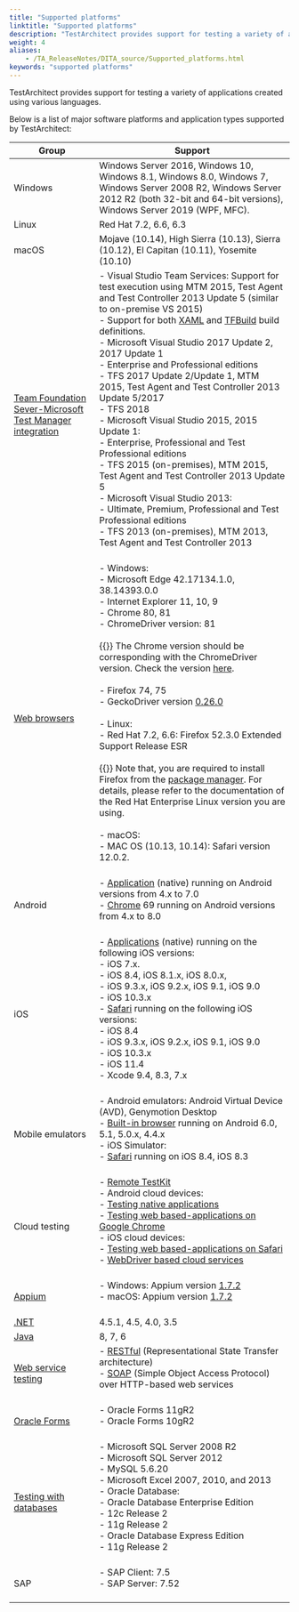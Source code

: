 ```yaml
--- 
title: "Supported platforms"
linktitle: "Supported platforms"
description: "TestArchitect provides support for testing a variety of applications created using various languages."
weight: 4
aliases: 
    - /TA_ReleaseNotes/DITA_source/Supported_platforms.html
keywords: "supported platforms"
---
```


TestArchitect provides support for testing a variety of applications created using various languages.

Below is a list of major software platforms and application types supported by TestArchitect:

|Group|Support|
|-----|-------|
|Windows|Windows Server 2016, Windows 10, Windows 8.1, Windows 8.0, Windows 7, Windows Server 2008 R2, Windows Server 2012 R2 \(both 32-bit and 64-bit versions\), Windows Server 2019 \(WPF, MFC\).|
|Linux|Red Hat 7.2, 6.6, 6.3|
|macOS|Mojave \(10.14\), High Sierra \(10.13\), Sierra \(10.12\), El Capitan \(10.11\), Yosemite \(10.10\)|
|[Team Foundation Sever-Microsoft Test Manager integration](/user-guide/integration-with-third-party-tools/tfs-integration/supported-versions)|-   Visual Studio Team Services: Support for test execution using MTM 2015, Test Agent and Test Controller 2013 Update 5 \(similar to on-premise VS 2015\)<br>-   Support for both [XAML](/user-guide/integration-with-third-party-tools/tfs-integration/on-premises-tfs-environment-configuration/installing-and-configuring-microsoft-components-for-on-premises-tfs/automating-a-test-case-in-mtm/creating-and-configuring-a-build-definition/creating-xaml-build) and [TFBuild](/user-guide/integration-with-third-party-tools/tfs-integration/on-premises-tfs-environment-configuration/installing-and-configuring-microsoft-components-for-on-premises-tfs/automating-a-test-case-in-mtm/creating-and-configuring-a-build-definition/defining-your-process-for-tfbuild) build definitions.<br>-   Microsoft Visual Studio 2017 Update 2, 2017 Update 1<br>    -   Enterprise and Professional editions<br>    -   TFS 2017 Update 2/Update 1, MTM 2015, Test Agent and Test Controller 2013 Update 5/2017<br>    -   TFS 2018<br>-   Microsoft Visual Studio 2015, 2015 Update 1:<br>    -   Enterprise, Professional and Test Professional editions<br>    -   TFS 2015 \(on-premises\), MTM 2015, Test Agent and Test Controller 2013 Update 5<br>-   Microsoft Visual Studio 2013:<br>    -   Ultimate, Premium, Professional and Test Professional editions<br>    -   TFS 2013 \(on-premises\), MTM 2013, Test Agent and Test Controller 2013<br><br>|<br>
|[Web browsers](/automation-guide/application-testing/testing-web-and-ria-applications/testing-web-applications/)|-   Windows:<br>    -   Microsoft Edge 42.17134.1.0, 38.14393.0.0<br>    -   Internet Explorer 11, 10, 9<br>    -   Chrome 80, 81<br>        -   ChromeDriver version: 81<br><br>{{<note>}} The Chrome version should be corresponding with the ChromeDriver version. Check the version [here](https://chromedriver.chromium.org/downloads).<br><br>    -   Firefox 74, 75<br>        -   GeckoDriver version [0.26.0](https://github.com/mozilla/geckodriver/releases)<br><br> -   Linux:<br>    -   Red Hat 7.2, 6.6: Firefox 52.3.0 Extended Support Release ESR<br><br>{{<important>}} Note that, you are required to install Firefox from the [package manager](https://support.mozilla.org/en-US/kb/install-firefox-linux). For details, please refer to the documentation of the Red Hat Enterprise Linux version you are using.<br><br>-   macOS:<br>    -   MAC OS \(10.13, 10.14\): Safari version 12.0.2.<br><br>|<br>
|Android|-   [Application](/automation-guide/application-testing/mobile-testing/testing-mobile-applications/android-automation/) \(native\) running on Android versions from 4.x to 7.0<br>-   [Chrome](/automation-guide/application-testing/mobile-testing/testing-mobile-web-applications/testing-chrome-on-android/) 69 running on Android versions from 4.x to 8.0<br><br>|<br>
|iOS|-   [Applications](/automation-guide/application-testing/mobile-testing/testing-mobile-applications/ios-automation/) \(native\) running on the following iOS versions:<br>    -   iOS 7.x.<br>    -   iOS 8.4, iOS 8.1.x, iOS 8.0.x,<br>    -   iOS 9.3.x, iOS 9.2.x, iOS 9.1, iOS 9.0<br>    -   iOS 10.3.x<br>-   [Safari](/automation-guide/application-testing/mobile-testing/testing-mobile-web-applications/testing-safari-on-ios/) running on the following iOS versions:<br>    -   iOS 8.4<br>    -   iOS 9.3.x, iOS 9.2.x, iOS 9.1, iOS 9.0<br>    -   iOS 10.3.x<br>    -   iOS 11.4<br>-   Xcode 9.4, 8.3, 7.x<br><br>|<br>
|Mobile emulators|-   Android emulators: Android Virtual Device \(AVD\), Genymotion Desktop<br>    -   [Built-in browser](/automation-guide/application-testing/mobile-testing/testing-mobile-web-applications/testing-the-built-in-browser-on-android-emulators/) running on Android 6.0, 5.1, 5.0.x, 4.4.x<br>-   iOS Simulator:<br>    -   [Safari](/automation-guide/application-testing/mobile-testing/testing-mobile-web-applications/testing-safari-on-ios-simulator/) running on iOS 8.4, iOS 8.3<br><br>|<br>
|Cloud testing|-   [Remote TestKit](/automation-guide/application-testing/mobile-testing/testing-in-the-cloud/testarchitect-and-remote-testkit/)<br>    -   Android cloud devices:<br>        -   [Testing native applications](/automation-guide/application-testing/mobile-testing/testing-in-the-cloud/testarchitect-and-remote-testkit/testing-native-applications/)<br>        -   [Testing web based-applications on Google Chrome](/automation-guide/application-testing/mobile-testing/testing-in-the-cloud/testarchitect-and-remote-testkit/testing-web-based-applications-on-chrome-android/)<br>    -   iOS cloud devices:<br>        -   [Testing web based-applications on Safari](/automation-guide/application-testing/mobile-testing/testing-in-the-cloud/testarchitect-and-remote-testkit/testing-web-based-applications-on-safari-ios/)<br>-   [WebDriver based cloud services](/automation-guide/application-testing/mobile-testing/testing-in-the-cloud/testarchitect-and-appium/)<br><br>|<br>
|[Appium](/automation-guide/application-testing/mobile-testing/testing-in-the-cloud/testarchitect-and-appium/)|-   Windows: Appium version [1.7.2](https://github.com/appium/appium/releases/)<br>-   macOS: Appium version [1.7.2](https://github.com/appium/appium/releases/)<br><br>|<br>
|[.NET](/automation-guide/application-testing/testing-desktop-applications/testing-net-applications/)|4.5.1, 4.5, 4.0, 3.5|
|[Java](/automation-guide/application-testing/testing-desktop-applications/testing-java-applications/)|8, 7, 6|
|[Web service testing](/automation-guide/application-testing/testing-web-and-ria-applications/testing-web-services/)|-   [RESTful](http://docs.oracle.com/javaee/6/tutorial/doc/gijqy.html) \(Representational State Transfer architecture\)<br>-   [SOAP](https://www.w3schools.com/xml/xml_soap.asp) \(Simple Object Access Protocol\) over HTTP-based web services<br><br>|<br>
|[Oracle Forms](/automation-guide/application-testing/testing-desktop-applications/testing-oracle-forms/about)|-   Oracle Forms 11gR2<br>-   Oracle Forms 10gR2<br><br>|<br>
|[Testing with databases](/automation-guide/application-testing/testing-with-databases/)|-   Microsoft SQL Server 2008 R2<br>-   Microsoft SQL Server 2012<br>-   MySQL 5.6.20<br>-   Microsoft Excel 2007, 2010, and 2013<br>-   Oracle Database:<br>    -   Oracle Database Enterprise Edition<br>        -   12c Release 2<br>        -   11g Release 2<br>    -   Oracle Database Express Edition<br>        -   11g Release 2<br><br>|<br>
|SAP|-   SAP Client: 7.5<br>-   SAP Server: 7.52<br><br>|<br>



